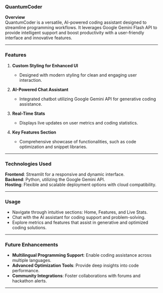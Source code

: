 ### QuantumCoder

**Overview**  
QuantumCoder is a versatile, AI-powered coding assistant designed to streamline programming workflows. It leverages Google Gemini Flash API to provide intelligent support and boost productivity with a user-friendly interface and innovative features.

---

### **Features**

1. **Custom Styling for Enhanced UI**  
   - Designed with modern styling for clean and engaging user interaction.  

2. **AI-Powered Chat Assistant**  
   - Integrated chatbot utilizing Google Gemini API for generative coding assistance.  

3. **Real-Time Stats**  
   - Displays live updates on user metrics and coding statistics.  

4. **Key Features Section**  
   - Comprehensive showcase of functionalities, such as code optimization and snippet libraries.  

---

### **Technologies Used**

**Frontend**: Streamlit for a responsive and dynamic interface.  
**Backend**: Python, utilizing the Google Gemini API.  
**Hosting**: Flexible and scalable deployment options with cloud compatibility.  

---

### **Usage**

- Navigate through intuitive sections: Home, Features, and Live Stats.  
- Chat with the AI assistant for coding support and problem-solving.  
- Explore metrics and features that assist in generative and optimized coding solutions.

---

### **Future Enhancements**

- **Multilingual Programming Support**: Enable coding assistance across multiple languages.  
- **Advanced Optimization Tools**: Provide deep insights into code performance.  
- **Community Integrations**: Foster collaborations with forums and hackathon alerts.

---
